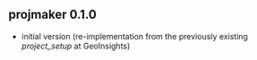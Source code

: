 ## projmaker 0.1.0

* initial version (re-implementation from the previously existing *project_setup* at GeoInsights)


